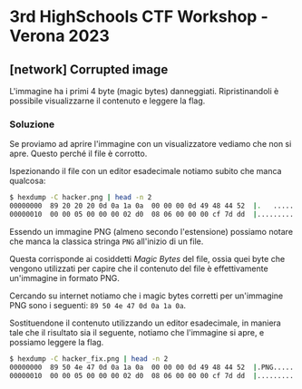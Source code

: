 # 3rd HighSchools CTF Workshop - Verona 2023

## [network] Corrupted image

L'immagine ha i primi 4 byte (magic bytes) danneggiati. Ripristinandoli è possibile visualizzarne il contenuto e leggere la flag.

### Soluzione

Se proviamo ad aprire l'immagine con un visualizzatore vediamo che non si apre.
Questo perché il file è corrotto.

Ispezionando il file con un editor esadecimale notiamo subito che manca qualcosa:

```sh
$ hexdump -C hacker.png | head -n 2
00000000  89 20 20 20 0d 0a 1a 0a  00 00 00 0d 49 48 44 52  |.   ........IHDR|
00000010  00 00 05 00 00 00 02 d0  08 06 00 00 00 cf 7d dd  |..............}.|
```

Essendo un immagine PNG (almeno secondo l'estensione) possiamo notare che manca la classica
stringa `PNG` all'inizio di un file.

Questa corrisponde ai cosiddetti _Magic Bytes_ del file, ossia quei byte che vengono utilizzati
per capire che il contenuto del file è effettivamente un'immagine in formato PNG.

Cercando su internet notiamo che i magic bytes corretti per un'immagine PNG sono i seguenti: `89 50 4e 47 0d 0a 1a 0a`.

Sostituendone il contenuto utilizzando un editor esadecimale, in maniera tale che il risultato
sia il seguente, notiamo che l'immagine si apre, e possiamo leggere la flag.

```sh
$ hexdump -C hacker_fix.png | head -n 2
00000000  89 50 4e 47 0d 0a 1a 0a  00 00 00 0d 49 48 44 52  |.PNG........IHDR|
00000010  00 00 05 00 00 00 02 d0  08 06 00 00 00 cf 7d dd  |..............}.|
```
